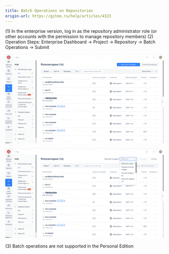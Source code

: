 ```yaml
---
title: Batch Operations on Repositories
origin-url: https://gitee.ru/help/articles/4323
---
```


(1) In the enterprise version, log in as the repository administrator role (or other accounts with the permission to manage repository members)
(2) Operation Steps: Enterprise Dashboard -> Project -> Repository -> Batch Operations -> Submit

![Image Description](image643.png)

![Image Description](image644.png)

(3) Batch operations are not supported in the Personal Edition